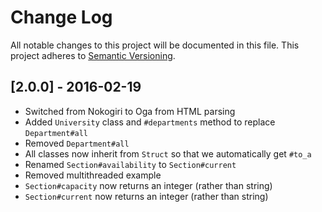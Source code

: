 # Change Log
All notable changes to this project will be documented in this file.
This project adheres to [Semantic Versioning](http://semver.org/).

## [2.0.0] - 2016-02-19
- Switched from Nokogiri to Oga from HTML parsing
- Added `University` class and `#departments` method to replace `Department#all`
- Removed `Department#all`
- All classes now inherit from `Struct` so that we automatically get `#to_a`
- Renamed `Section#availability` to `Section#current`
- Removed multithreaded example
- `Section#capacity` now returns an integer (rather than string)
- `Section#current` now returns an integer (rather than string)
